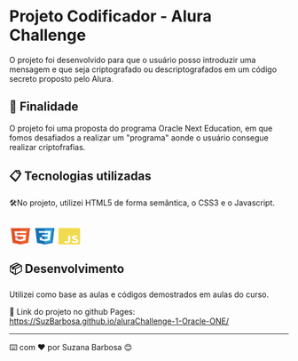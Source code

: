 # Projeto Codificador - Alura Challenge

O projeto foi desenvolvido para que o usuário posso introduzir uma mensagem e que seja criptografado ou descriptografados em um código secreto proposto pelo Alura.


## 🚀 Finalidade

O projeto foi uma proposta do programa Oracle Next Education, em que fomos desafiados a realizar um "programa" aonde o usuário consegue realizar criptofrafias.

## 📋 Tecnologias utilizadas

🛠️No projeto, utilizei HTML5 de forma semântica, o CSS3 e o Javascript.
<div style="display: inline_block"><br>
<img align="center" height="30" width="40" src="https://raw.githubusercontent.com/devicons/devicon/master/icons/html5/html5-original.svg">
<img align="center"  height="30" width="40" src="https://raw.githubusercontent.com/devicons/devicon/master/icons/css3/css3-original.svg">
<img align="center"  height="30" width="40" src="https://raw.githubusercontent.com/devicons/devicon/master/icons/javascript/javascript-plain.svg">
</div>


## 📦 Desenvolvimento

Utilizei como base as aulas e códigos demostrados em aulas do curso. 



📌 Link do projeto no github Pages: https://SuzBarbosa.github.io/aluraChallenge-1-Oracle-ONE/
 
---
⌨️ com ❤️ por Suzana Barbosa 😊

